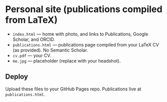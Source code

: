 # Personal site (publications compiled from LaTeX)

- `index.html` — home with photo, and links to Publications, Google Scholar, and ORCID.
- `publications.html` — publications page compiled from your LaTeX CV (as provided). No Semantic Scholar.
- `cv.pdf` — your CV.
- `me.jpg` — placeholder (replace with your headshot).

## Deploy
Upload these files to your GitHub Pages repo. Publications live at `publications.html`.
